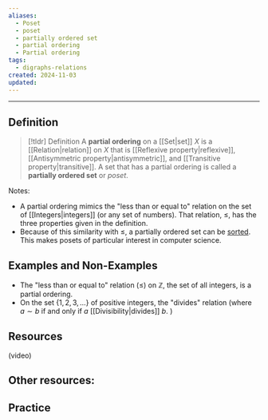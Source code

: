 ```yaml
---
aliases:
  - Poset
  - poset
  - partially ordered set
  - partial ordering
  - Partial ordering
tags:
  - digraphs-relations
created: 2024-11-03
updated:
---
```

---
## Definition 

> [!tldr] Definition
> A **partial ordering** on a [[Set|set]] $X$ is a [[Relation|relation]] on $X$ that is [[Reflexive property|reflexive]], [[Antisymmetric property|antisymmetric]], and [[Transitive property|transitive]]. A set that has a partial ordering is called a **partially ordered set** or *poset*. 

Notes: 
- A partial ordering mimics the "less than or equal to" relation on the set of [[Integers|integers]] (or any set of numbers). That relation, $\leq$, has the three properties given in the definition. 
- Because of this similarity with $\leq$, a partially ordered set can be [sorted](https://en.wikipedia.org/wiki/Sorting_algorithm). This makes posets of particular interest in computer science. 

## Examples and Non-Examples

- The "less than or equal to" relation ($\leq$) on $\mathbb{Z}$, the set of all integers, is a partial ordering. 
- On the set $\{1,2,3,\dots\}$ of positive integers, the "divides" relation (where $a \sim b$ if and only if $a$ [[Divisibility|divides]] $b$. )

## Resources 

(video)

Other resources: 
- 

## Practice 
